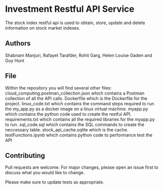 # Investment Restful API Service

The stock index restful api is used to obtain, store, update and delete information on stock market indexes.

## Authors
Shabnam Manjuri, Rafayet Tarafder, Rohit Garg, Helen Louise Gaden and Guy Hunt

## File

Within the repository you will find several other files:
    cloud_computing.postman_collection.json which contains a Postman collection of all the API calls.
    Dockerfile which is the Dockerfile for the project.
    linux_code.txt which contains the command steps required to run the my_app.py as a docker image on a linux virtual machine.
    myapp.py which contains the python code used to create the restful API.
    requirements.txt which contains all the required libraries for the myapp.py to run.
    sql_code.sql which contains the SQL commands to create the neccessary table.
    stock_api_cache.sqlite which is the cache.
    testFunctions.ipynb which contains python code to performance test the API

## Contributing
Pull requests are welcome. For major changes, please open an issue first to discuss what you would like to change.

Please make sure to update tests as appropriate.
